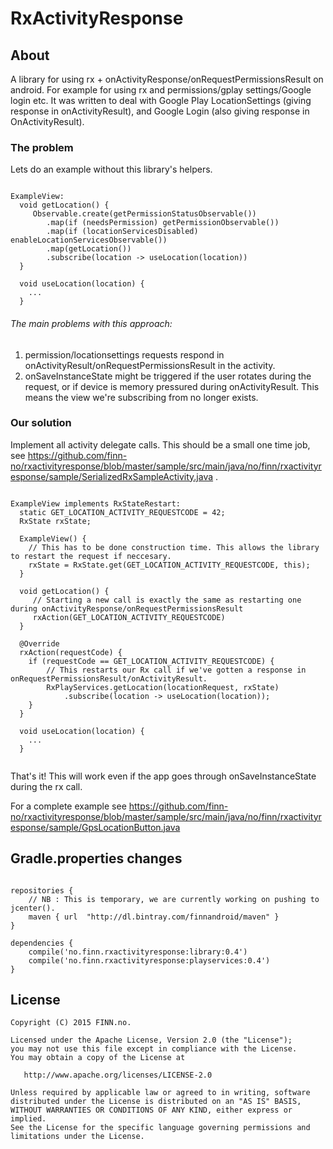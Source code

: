 # RxActivityResponse

## About
A library for using rx + onActivityResponse/onRequestPermissionsResult on android. For example for using rx and permissions/gplay settings/Google login etc. It was written to deal with Google Play LocationSettings (giving response in onActivityResult), and Google Login (also giving response in OnActivityResult).

### The problem

Lets do an example without this library's helpers.

```

ExampleView:
  void getLocation() {
     Observable.create(getPermissionStatusObservable())
     	.map(if (needsPermission) getPermissionObservable())
     	.map(if (locationServicesDisabled) enableLocationServicesObservable())
     	.map(getLocation())
     	.subscribe(location -> useLocation(location))
  }
  
  void useLocation(location) {
    ...
  }

```

###### The main problems with this approach:
1. permission/locationsettings requests respond in onActivityResult/onRequestPermissionsResult in the activity.
2. onSaveInstanceState might be triggered if the user rotates during the request, or if device is memory pressured during onActivityResult. This means the view we're subscribing from no longer exists.

### Our solution

Implement all activity delegate calls. This should be a small one time job, see https://github.com/finn-no/rxactivityresponse/blob/master/sample/src/main/java/no/finn/rxactivityresponse/sample/SerializedRxSampleActivity.java .

```

ExampleView implements RxStateRestart:
  static GET_LOCATION_ACTIVITY_REQUESTCODE = 42;
  RxState rxState;

  ExampleView() {
    // This has to be done construction time. This allows the library to restart the request if neccesary.
    rxState = RxState.get(GET_LOCATION_ACTIVITY_REQUESTCODE, this);
  }

  void getLocation() {
     // Starting a new call is exactly the same as restarting one during onActivityResponse/onRequestPermissionsResult
     rxAction(GET_LOCATION_ACTIVITY_REQUESTCODE)
  }
  
  @Override
  rxAction(requestCode) {
    if (requestCode == GET_LOCATION_ACTIVITY_REQUESTCODE) {
        // This restarts our Rx call if we've gotten a response in onRequestPermissionsResult/onActivityResult.
        RxPlayServices.getLocation(locationRequest, rxState)
            .subscribe(location -> useLocation(location));
    }
  }
  
  void useLocation(location) {
    ...
  }
  
```

That's it! This will work even if the app goes through onSaveInstanceState during the rx call.

For a complete example see https://github.com/finn-no/rxactivityresponse/blob/master/sample/src/main/java/no/finn/rxactivityresponse/sample/GpsLocationButton.java

## Gradle.properties changes

```

repositories {
    // NB : This is temporary, we are currently working on pushing to jcenter().
    maven { url  "http://dl.bintray.com/finnandroid/maven" }
}

dependencies {
    compile('no.finn.rxactivityresponse:library:0.4')
    compile('no.finn.rxactivityresponse:playservices:0.4')
}

```

## License

    Copyright (C) 2015 FINN.no.

    Licensed under the Apache License, Version 2.0 (the "License");
    you may not use this file except in compliance with the License.
    You may obtain a copy of the License at

       http://www.apache.org/licenses/LICENSE-2.0

    Unless required by applicable law or agreed to in writing, software
    distributed under the License is distributed on an "AS IS" BASIS,
    WITHOUT WARRANTIES OR CONDITIONS OF ANY KIND, either express or implied.
    See the License for the specific language governing permissions and
    limitations under the License.
